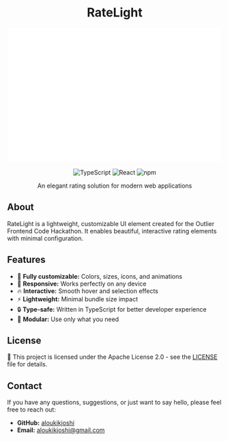 <div align="center">
  
  # RateLight
  
  <img src="./public/5%20Star%20Rating.gif" alt="RateLight Banner" />

  <p>
    <img src="https://img.shields.io/badge/TypeScript-007ACC?style=for-the-badge&logo=typescript&logoColor=white" alt="TypeScript" />
    <img src="https://img.shields.io/badge/React-20232A?style=for-the-badge&logo=react&logoColor=61DAFB" alt="React" />
    <img src="https://img.shields.io/badge/npm-CB3837?style=for-the-badge&logo=npm&logoColor=white" alt="npm" />
  </p>

  <p>An elegant rating solution for modern web applications</p>
</div>

## About

RateLight is a lightweight, customizable UI element created for the Outlier Frontend Code Hackathon. It enables beautiful, interactive rating elements with minimal configuration.

## Features

- 🎨 **Fully customizable:** Colors, sizes, icons, and animations
- 📱 **Responsive:** Works perfectly on any device
- 🔥 **Interactive:** Smooth hover and selection effects
- ⚡ **Lightweight:** Minimal bundle size impact
- 🔒 **Type-safe:** Written in TypeScript for better developer experience
- 🧩 **Modular:** Use only what you need

## License

📄 This project is licensed under the Apache License 2.0 - see the [LICENSE](LICENSE) file for details.

## Contact

If you have any questions, suggestions, or just want to say hello, please feel free to reach out:

- **GitHub:** [aloukikjoshi](https://github.com/aloukikjoshi)
- **Email:** aloukikjoshi@gmail.com
